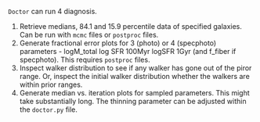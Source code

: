 `Doctor` can run 4 diagnosis.

1. Retrieve medians, 84.1 and 15.9 percentile data of specified galaxies. Can be run with `mcmc` files or `postproc` files.
2. Generate fractional error plots for 3 (photo) or 4 (specphoto) parameters - logM_total log SFR 100Myr logSFR 1Gyr (and f_fiber if specphoto). This requires `postproc` files.
3. Inspect walker distribution to see if any walker has gone out of the piror range. Or, inspect the initial walker distribution whether the walkers are within prior ranges.
4. Generate median vs. iteration plots for sampled parameters. This might take substantially long. The thinning parameter can be adjusted within the `doctor.py` file.
